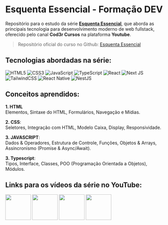 # Esquenta Essencial - Formação DEV

Repositório para o estudo da série [**Esquenta Essencial**](https://www.youtube.com/playlist?list=PLdPPE0hUkt0raBdbQiTBy1l15AIEL6YCU), que aborda as principais tecnologia para desenvolvimento moderno de web fullstack, oferecido pelo canal **Cod3r Cursos** na plataforma **Youtube**.

> Repositório oficial do curso no Github: [Esquenta Essencial](https://github.com/formacaodev/esquenta-essencial)

## Tecnologias abordadas na série:

![HTML5](https://img.shields.io/badge/html5-%23E34F26.svg?style=for-the-badge&logo=html5&logoColor=white)
![CSS3](https://img.shields.io/badge/css3-%231572B6.svg?style=for-the-badge&logo=css3&logoColor=white)
![JavaScript](https://img.shields.io/badge/javascript-%23323330.svg?style=for-the-badge&logo=javascript&logoColor=%23F7DF1E)
![TypeScript](https://img.shields.io/badge/typescript-%23007ACC.svg?style=for-the-badge&logo=typescript&logoColor=white)
![React](https://img.shields.io/badge/react-%2320232a.svg?style=for-the-badge&logo=react&logoColor=%2361DAFB)
![Next JS](https://img.shields.io/badge/Next-black?style=for-the-badge&logo=next.js&logoColor=white)
![TailwindCSS](https://img.shields.io/badge/tailwindcss-%2338B2AC.svg?style=for-the-badge&logo=tailwind-css&logoColor=white)
![React Native](https://img.shields.io/badge/react_native-%2320232a.svg?style=for-the-badge&logo=react&logoColor=%2361DAFB)
![NestJS](https://img.shields.io/badge/nestjs-%23E0234E.svg?style=for-the-badge&logo=nestjs&logoColor=white)

## Conceitos aprendidos:

**1. HTML** <br/>
Elementos, Sintaxe do HTML, Formulários, Navegação e Mídias.

**2. CSS**: <br/>
Seletores, Integração com HTML, Modelo Caixa, Display, Responsividade.

**3. JAVASCRIPT**: <br/>
Dados & Operadores, Estrutura de Controle, Funções, Objetos & Arrays, Assincronismo (Promise & Async/Await).

**3. Typescript**: <br/>
Tipos, Interface, Classes, POO (Programação Orientada a Objetos), Módulos.

## Links para os vídeos da série no YouTube:

[<img src="../esquenta-essencial-cod3r/assets/essencial-html.png" width="80px"/>](https://www.youtube.com/watch?v=BRd8_yFzQiA)
[<img src="../esquenta-essencial-cod3r/assets/essencial-css.png" width="80px"/>](https://www.youtube.com/watch?v=QxWxhjH98R0)
[<img src="../esquenta-essencial-cod3r/assets/essencial-javascript.png" width="80px"/>](https://www.youtube.com/watch?v=oYhNLfh7oto)
[<img src="../esquenta-essencial-cod3r/assets/essencial-typescript.png" width="80px"/>](https://www.youtube.com/watch?v=X2MV17E9nxE)
